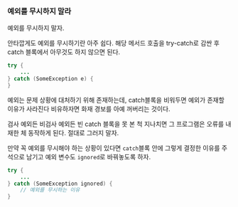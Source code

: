 ### 예외를 무시하지 말라

예외를 무시하지 말자.

안타깝게도 예외를 무시하기란 아주 쉽다. 해당 메서드 호출을 try-catch로 감싼 후 catch 블록에서 아무것도 하지 않으면 된다.

```java
try {
    ...
} catch (SomeException e) {
}
```

예외는 문제 상황에 대처하기 위해 존재하는데, catch블록을 비워두면 예외가 존재할 이유가 사라진다 비유하자면 화재 경보를 아예 꺼버리는 것이다.

검사 예외든 비검사 예외든 빈 catch 블록을 못 본 척 지나치면 그 프로그램은 오류를 내재한 체 동작하게 된다. 절대로 그러지 말자.

만약 꼭 예외를 무시해야 하는 상황이 있다면 `catch`블록 안에 그렇게 결정한 이유를 주석으로 남기고 예외 변수도 `ignored`로 바꿔놓도록 하자.

```java
try {
    ...
} catch (SomeException ignored) {
    // 예외를 무시하는 이유
}
```